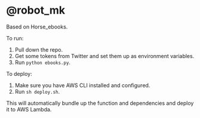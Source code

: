 # @robot_mk

Based on Horse_ebooks.

To run:

1. Pull down the repo.
1. Get some tokens from Twitter and set them up as environment variables.
1. Run `python ebooks.py`.

To deploy:

1. Make sure you have AWS CLI installed and configured.
2. Run `sh deploy.sh`.

This will automatically bundle up the function and dependencies and deploy it to AWS Lambda.
